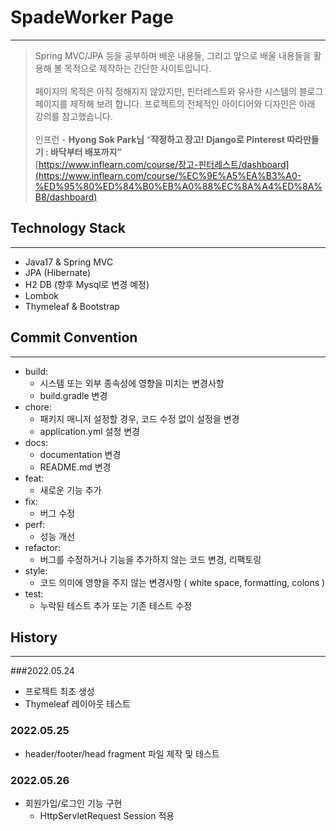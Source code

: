 # SpadeWorker Page

---

> Spring MVC/JPA 등을 공부하며 배운 내용들, 그리고 앞으로 배울 내용들을 활용해 볼 목적으로 제작하는 간단한 사이트입니다.
<br/><br/>
> 페이지의 목적은 아직 정해지지 않았지만, 핀터레스트와 유사한 시스템의 블로그 페이지를 제작해 보려 합니다.
프로젝트의 전체적인 아이디어와 디자인은 아래 강의를 참고했습니다.
> <br/><br/>
인프런 - **Hyong Sok Park님** “****작정하고 장고! Django로 Pinterest 따라만들기 : 바닥부터 배포까지”****
> <br/>
[https://www.inflearn.com/course/장고-핀터레스트/dashboard](https://www.inflearn.com/course/%EC%9E%A5%EA%B3%A0-%ED%95%80%ED%84%B0%EB%A0%88%EC%8A%A4%ED%8A%B8/dashboard)
> 

## T**echnology Stack**

---

- Java17 & Spring MVC
- JPA (Hibernate)
- H2 DB (향후 Mysql로 변경 예정)
- Lombok
- Thymeleaf & Bootstrap

## Commit Convention

---

- build: 
  - 시스템 또는 외부 종속성에 영향을 미치는 변경사항
  - build.gradle 변경
- chore:
  - 패키지 매니저 설정할 경우, 코드 수정 없이 설정을 변경
  - application.yml 설정 변경
- docs:
  - documentation 변경
  - README.md 변경
- feat:
  - 새로운 기능 추가
- fix:
  - 버그 수정
- perf:
  - 성능 개선
- refactor:
  - 버그를 수정하거나 기능을 추가하지 않는 코드 변경, 리팩토링
- style:
  - 코드 의미에 영향을 주지 않는 변경사항 ( white space, formatting, colons )
- test:
  - 누락된 테스트 추가 또는 기존 테스트 수정

## History

---

###2022.05.24
- 프로젝트 최초 생성
- Thymeleaf 레이아웃 테스트

### 2022.05.25
- header/footer/head fragment 파일 제작 및 테스트

### 2022.05.26
- 회원가입/로그인 기능 구현
  - HttpServletRequest Session 적용